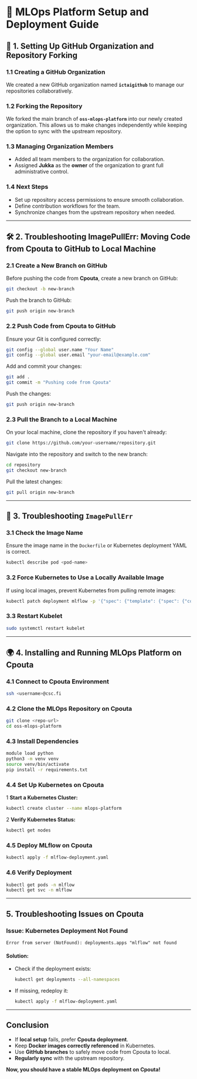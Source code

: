 # 📌 MLOps Platform Setup and Deployment Guide

## 🚀 1. Setting Up GitHub Organization and Repository Forking

### 1.1 Creating a GitHub Organization
We created a new GitHub organization named **`ictaigithub`** to manage our repositories collaboratively.

### 1.2 Forking the Repository
We forked the main branch of **`oss-mlops-platform`** into our newly created organization. This allows us to make changes independently while keeping the option to sync with the upstream repository.

### 1.3 Managing Organization Members
- Added all team members to the organization for collaboration.
- Assigned **Jukka** as the **owner** of the organization to grant full administrative control.

### 1.4 Next Steps
- Set up repository access permissions to ensure smooth collaboration.
- Define contribution workflows for the team.
- Synchronize changes from the upstream repository when needed.

---

## 🛠️ 2. Troubleshooting ImagePullErr: Moving Code from Cpouta to GitHub to Local Machine

### 2.1 Create a New Branch on GitHub
Before pushing the code from **Cpouta**, create a new branch on GitHub:

```sh
git checkout -b new-branch
```

Push the branch to GitHub:

```sh
git push origin new-branch
```

### 2.2 Push Code from Cpouta to GitHub
Ensure your Git is configured correctly:

```sh
git config --global user.name "Your Name"
git config --global user.email "your-email@example.com"
```

Add and commit your changes:

```sh
git add .
git commit -m "Pushing code from Cpouta"
```

Push the changes:

```sh
git push origin new-branch
```

### 2.3 Pull the Branch to a Local Machine
On your local machine, clone the repository if you haven't already:

```sh
git clone https://github.com/your-username/repository.git
```

Navigate into the repository and switch to the new branch:

```sh
cd repository
git checkout new-branch
```

Pull the latest changes:

```sh
git pull origin new-branch
```

---

## 🔧 3. Troubleshooting `ImagePullErr`

### 3.1 Check the Image Name
Ensure the image name in the `Dockerfile` or Kubernetes deployment YAML is correct.

```sh
kubectl describe pod <pod-name>
```

### 3.2 Force Kubernetes to Use a Locally Available Image
If using local images, prevent Kubernetes from pulling remote images:

```sh
kubectl patch deployment mlflow -p '{"spec": {"template": {"spec": {"containers": [{"name": "mlflow", "imagePullPolicy": "IfNotPresent"}]}}}}'
```

### 3.3 Restart Kubelet
```sh
sudo systemctl restart kubelet
```

---

## 🌍 4. Installing and Running MLOps Platform on Cpouta

### 4.1 Connect to Cpouta Environment
```sh
ssh <username>@csc.fi
```

### 4.2 Clone the MLOps Repository on Cpouta
```sh
git clone <repo-url>
cd oss-mlops-platform
```

### 4.3 Install Dependencies
```sh
module load python
python3 -m venv venv
source venv/bin/activate
pip install -r requirements.txt
```

### 4.4 Set Up Kubernetes on Cpouta
1️ **Start a Kubernetes Cluster:**
```sh
kubectl create cluster --name mlops-platform
```

2️ **Verify Kubernetes Status:**
```sh
kubectl get nodes
```

### 4.5 Deploy MLflow on Cpouta
```sh
kubectl apply -f mlflow-deployment.yaml
```

### 4.6 Verify Deployment
```sh
kubectl get pods -n mlflow
kubectl get svc -n mlflow
```

---

## 5. Troubleshooting Issues on Cpouta

### Issue: Kubernetes Deployment Not Found
```
Error from server (NotFound): deployments.apps "mlflow" not found
```

#### Solution:
- Check if the deployment exists:
  ```sh
  kubectl get deployments --all-namespaces
  ```
- If missing, redeploy it:
  ```sh
  kubectl apply -f mlflow-deployment.yaml
  ```

---

## Conclusion
- If **local setup** fails, prefer **Cpouta deployment**.
- Keep **Docker images correctly referenced** in Kubernetes.
- Use **GitHub branches** to safely move code from Cpouta to local.
- **Regularly sync** with the upstream repository.

 **Now, you should have a stable MLOps deployment on Cpouta!**
